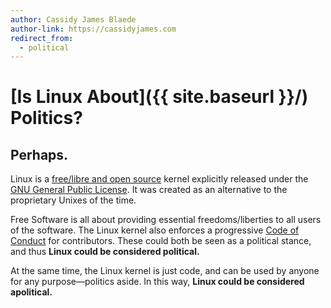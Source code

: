 ```yaml
---
author: Cassidy James Blaede
author-link: https://cassidyjames.com
redirect_from:
  - political
---
```


# [Is Linux About]({{ site.baseurl }}/) Politics?

## Perhaps.

Linux is a [free/libre and open source](https://www.gnu.org/philosophy/free-sw.html) kernel explicitly released under the [GNU General Public License](https://www.gnu.org/licenses/licenses.html). It was created as an alternative to the proprietary Unixes of the time.

Free Software is all about providing essential freedoms/liberties to all users of the software. The Linux kernel also enforces a progressive [Code of Conduct](https://www.kernel.org/doc/html/latest/process/code-of-conduct.html) for contributors. These could both be seen as a political stance, and thus **Linux could be considered political.**

At the same time, the Linux kernel is just code, and can be used by anyone for any purpose—politics aside. In this way, **Linux could be considered apolitical.**

